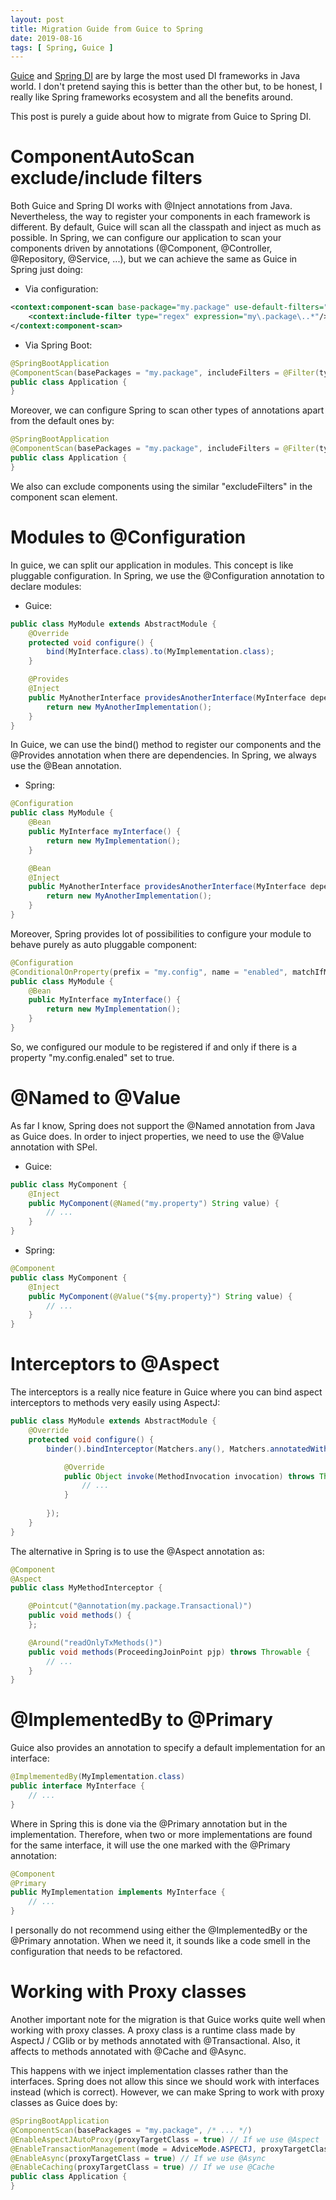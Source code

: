 ```yaml
---
layout: post
title: Migration Guide from Guice to Spring
date: 2019-08-16
tags: [ Spring, Guice ]
---
```


[Guice](https://github.com/google/guice) and [Spring DI](https://docs.spring.io/spring-boot/docs/current/reference/html/using-boot-spring-beans-and-dependency-injection.html) are by large the most used DI frameworks in Java world. I don't pretend saying this is better than the other but, to be honest, I really like Spring frameworks ecosystem and all the benefits around. 

This post is purely a guide about how to migrate from Guice to Spring DI.

# ComponentAutoScan exclude/include filters

Both Guice and Spring DI works with @Inject annotations from Java. Nevertheless, the way to register your components in each framework is different. By default, Guice will scan all the classpath and inject as much as possible. In Spring, we can configure our application to scan your components driven by annotations (@Component, @Controller, @Repository, @Service, ...), but we can achieve the same as Guice in Spring just doing:

- Via configuration:
```xml
<context:component-scan base-package="my.package" use-default-filters="true">
	<context:include-filter type="regex" expression="my\.package\..*"/>
</context:component-scan> 
```

- Via Spring Boot:
```java
@SpringBootApplication
@ComponentScan(basePackages = "my.package", includeFilters = @Filter(type = FilterType.REGEX, pattern="my\\.package\\..*"))
public class Application {
}
```

Moreover, we can configure Spring to scan other types of annotations apart from the default ones by:

```java
@SpringBootApplication
@ComponentScan(basePackages = "my.package", includeFilters = @Filter(type = FilterType.ANNOTATION, classes=MyCustomAnnotation.class))
public class Application {
}
```

We also can exclude components using the similar "excludeFilters" in the component scan element.

# Modules to @Configuration

In guice, we can split our application in modules. This concept is like pluggable configuration. In Spring, we use the @Configuration annotation to declare modules:

- Guice:
```java
public class MyModule extends AbstractModule {
    @Override
    protected void configure() {
		bind(MyInterface.class).to(MyImplementation.class);
    }

	@Provides
	@Inject
	public MyAnotherInterface providesAnotherInterface(MyInterface dependency) {
		return new MyAnotherImplementation();
	}
}
```
In Guice, we can use the bind() method to register our components and the @Provides annotation when there are dependencies. In Spring, we always use the @Bean annotation. 

- Spring:
```java
@Configuration
public class MyModule {
    @Bean
    public MyInterface myInterface() {
		return new MyImplementation();
    }

	@Bean
	@Inject
	public MyAnotherInterface providesAnotherInterface(MyInterface dependency) {
		return new MyAnotherImplementation();
	}
}
```
Moreover, Spring provides lot of possibilities to configure your module to behave purely as auto pluggable component:
```java
@Configuration
@ConditionalOnProperty(prefix = "my.config", name = "enabled", matchIfMissing = false)
public class MyModule {
    @Bean
    public MyInterface myInterface() {
		return new MyImplementation();
    }
}
```
So, we configured our module to be registered if and only if there is a property "my.config.enaled" set to true. 

# @Named to @Value

As far I know, Spring does not support the @Named annotation from Java as Guice does. In order to inject properties, we need to use the @Value annotation with SPel.
- Guice:
```java
public class MyComponent {
    @Inject
    public MyComponent(@Named("my.property") String value) {
		// ...
    }
}
```
- Spring:
```java
@Component
public class MyComponent {
    @Inject
    public MyComponent(@Value("${my.property}") String value) {
		// ...
    }
}
```

# Interceptors to @Aspect

The interceptors is a really nice feature in Guice where you can bind aspect interceptors to methods very easily using AspectJ:
```java
public class MyModule extends AbstractModule {
    @Override
    protected void configure() {
		binder().bindInterceptor(Matchers.any(), Matchers.annotatedWith(Transactional.class), new MethodInterceptor() {

            @Override
            public Object invoke(MethodInvocation invocation) throws Throwable {
                // ...
            }
            
        });
    }
}
```

The alternative in Spring is to use the @Aspect annotation as:
```java
@Component
@Aspect
public class MyMethodInterceptor {

    @Pointcut("@annotation(my.package.Transactional)")
    public void methods() {
    };

    @Around("readOnlyTxMethods()")
    public void methods(ProceedingJoinPoint pjp) throws Throwable {
	    // ...
	}
}
```

# @ImplementedBy to @Primary
Guice also provides an annotation to specify a default implementation for an interface:
```java
@ImplmementedBy(MyImplementation.class)
public interface MyInterface {
    // ...
}
```

Where in Spring this is done via the @Primary annotation but in the implementation. Therefore, when two or more implementations are found for the same interface, it will use the one marked with the @Primary annotation:

```java
@Component
@Primary
public MyImplementation implements MyInterface {
    // ...
}
```

I personally do not recommend using either the @ImplementedBy or the @Primary annotation. When we need it, it sounds like a code smell in the configuration that needs to be refactored.

# Working with Proxy classes
Another important note for the migration is that Guice works quite well when working with proxy classes. A proxy class is a runtime class made by AspectJ / CGlib or by methods annotated with @Transactional. Also, it affects to methods annotated with @Cache and @Async. 

This happens with we inject implementation classes rather than the interfaces. Spring does not allow this since we should work with interfaces instead (which is correct). However, we can make Spring to work with proxy classes as Guice does by:

```java
@SpringBootApplication
@ComponentScan(basePackages = "my.package", /* ... */)
@EnableAspectJAutoProxy(proxyTargetClass = true) // If we use @Aspect
@EnableTransactionManagement(mode = AdviceMode.ASPECTJ, proxyTargetClass = true) // If we use @Transactional
@EnableAsync(proxyTargetClass = true) // If we use @Async
@EnableCaching(proxyTargetClass = true) // If we use @Cache
public class Application {
}
```